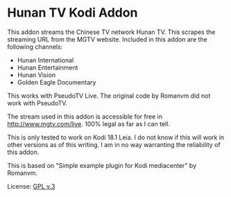 # Hunan TV Kodi Addon

This addon streams the Chinese TV network Hunan TV. This scrapes the streaming URL from the MGTV website.
Included in this addon are the following channels:
- Hunan International
- Hunan Entertainment
- Hunan Vision
- Golden Eagle Documentary

This works with PseudoTV Live. The original code by Romanvm did not work with PseudoTV.

The stream used in this addon is accessible for free in http://www.mgtv.com/live. 100% legal as far as I can tell.

This is only tested to work on Kodi 18.1 Leia. I do not know if this will work in other versions as of this writing.
I am in no way warranting the reliability of this addon.


This is based on "Simple example plugin for Kodi mediacenter" by Romanvm.

License: [GPL v.3](http://www.gnu.org/copyleft/gpl.html)
